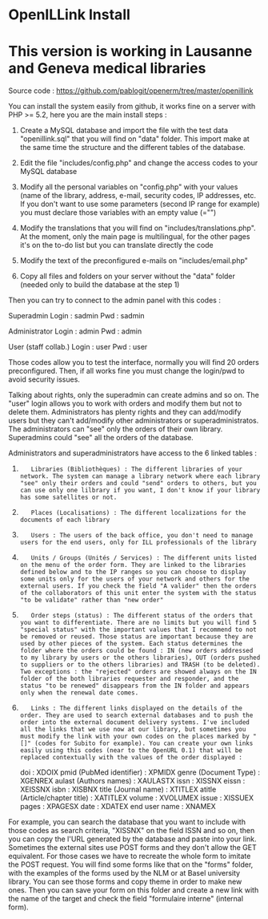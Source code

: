 # OpenILLink Install
# This version is working in Lausanne and Geneva medical libraries

Source code :
https://github.com/pablogit/openerm/tree/master/openillink
 

 
You can install the system easily from github, it works fine on a server with PHP >= 5.2, here you are the main install steps :
 
1. Create a MySQL database and import the file with the test data "openillink.sql" that you will find on "data" folder. This import make at the same time the structure and the different tables of the database.
 
2. Edit the file "includes/config.php" and change the access codes to your MySQL database
 
3. Modify all the personal variables on "config.php" with your values (name of the library, address, e-mail, security codes, IP addresses, etc. If you don't want to use some parameters (second IP range for example) you must declare those variables with an empty value (="")
 
4. Modify the translations that you will find on "includes/translations.php". At the moment, only the main page is multilingual, for the other pages it's on the to-do list but you can translate directly the code
 
5. Modify the text of the preconfigured e-mails on "includes/email.php"
 
6. Copy all files and folders on your server without the "data" folder (needed only to build the database at the step 1)
 
Then you can try to connect to the admin panel with this codes :
 
Superadmin
Login : sadmin
Pwd : sadmin

 
Administrator
Login : admin
Pwd : admin
 
User (staff collab.)
Login : user
Pwd : user
 
Those codes allow you to test the interface, normally you will find 20 orders preconfigured. Then, if all works fine you must change the login/pwd to avoid security issues.
 
Talking about rights, only the superadmin can create admins and so on. The "user" login allows you to work with orders and modify them but not to delete them. Administrators has plenty rights and they can add/modify users but they can't add/modify other administrators or superadministratos. The administrators can "see" only the orders of their own library. Superadmins could "see" all the orders of the database.
 
Administrators and superadministrators have access to the 6 linked tables :
 
1.        Libraries (Bibliothèques) : The different libraries of your network. The system can manage a library network where each library "see" only their orders and could "send" orders to others, but you can use only one lilbrary if you want, I don't know if your library has some satellites or not.
2.        Places (Localisations) : The different localizations for the documents of each library
3.        Users : The users of the back office, you don't need to manage users for the end users, only for ILL professionals of the library
4.        Units / Groups (Unités / Services) : The different units listed on the menu of the order form. They are linked to the libraries defined below and to the IP ranges so you can choose to display some units only for the users of your network and others for the external users. If you check the field "A valider" then the orders of the collaborators of this unit enter the system with the status "to be validate" rather than "new order"
5.        Order steps (status) : The different status of the orders that you want to differentiate. There are no limits but you will find 5 "special status" with the important values that I recommend to not be removed or reused. Those status are important because they are used by other pieces of the system. Each status determines the folder where the orders could be found : IN (new orders addressed to my library by users or the others libraries), OUT (orders pushed to suppliers or to the others libraries) and TRASH (to be deleted). Two exceptions : the "rejected" orders are showed always on the IN folder of the both libraries requester and responder, and the status "to be renewed" disappears from the IN folder and appears only when the renewal date comes.
6.        Links : The different links displayed on the details of the order. They are used to search external databases and to push the order into the external document delivery systems. I've included all the links that we use now at our library, but sometimes you must modify the link with your own codes on the places marked by "[]" (codes for Subito for example). You can create your own links easily using this codes (near to the OpenURL 0.1) that will be replaced contextually with the values of the order displayed :

    doi : XDOIX
    pmid (PubMed identifier) : XPMIDX
    genre (Document Type) : XGENREX
    aulast (Authors names) : XAULASTX
    issn : XISSNX
    eissn : XEISSNX
    isbn : XISBNX
    title (Journal name) : XTITLEX
    atitle (Article/chapter title) : XATITLEX
    volume : XVOLUMEX
    issue : XISSUEX
    pages : XPAGESX
    date : XDATEX
    end user name : XNAMEX

For example, you can search the database that you want to include with those codes as search criteria, "XISSNX" on the field ISSN and so on, then you can copy the l'URL generated by the database and paste into your link. Sometimes the external sites use POST forms and they don't allow the GET equivalent. For those cases we have to recreate the whole form to imitate the POST request. You will find some forms like that on the "forms" folder, with the examples of the forms used by the NLM or at Basel university library. You can see those forms and copy theme in order to make new ones. Then you can save your form on this folder and create a new link with the name of the target and check the field "formulaire interne" (internal form). 
